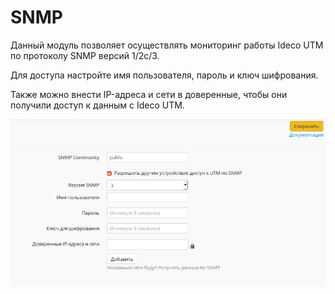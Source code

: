 # SNMP

Данный модуль позволяет осуществлять мониторинг работы Ideco UTM по протоколу SNMP версий 1/2c/3.

Для доступа настройте имя пользователя, пароль и ключ шифрования.

Также можно внести IP-адреса и сети в доверенные, чтобы они получили доступ к данным с Ideco UTM.

![](../attachments/6587045/11436177.png)
